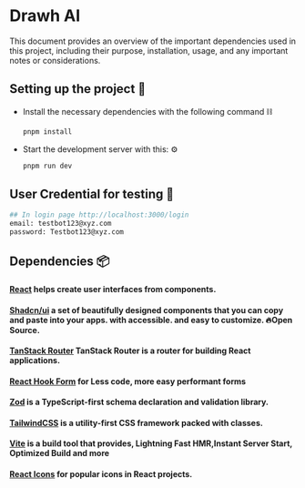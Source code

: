 # Drawh AI

This document provides an overview of the important dependencies used in this project, including their purpose, installation, usage, and any important notes or considerations.

## Setting up the project 💠

- Install the necessary dependencies with the following command ⛓️
  ```bash
  pnpm install
  ```
- Start the development server with this: ⚙️
  ```bash
  pnpm run dev
  ```

## User Credential for testing 👤

```bash
## In login page http://localhost:3000/login
email: testbot123@xyz.com
password: Testbot123@xyz.com
```

## Dependencies 📦

#### [React]('https://react.dev/') helps create user interfaces from components.

#### [Shadcn/ui](https://ui.shadcn.com/docs) a set of beautifully designed components that you can copy and paste into your apps. with accessible. and easy to customize. 🔥Open Source.

#### [ TanStack Router]('https://tanstack.com/router/v1/docs/framework/react/overview') TanStack Router is a router for building React applications.

#### [ React Hook Form]('https://react-icons.github.io/react-icons/') for Less code, more easy performant forms

#### [Zod]('https://zod.dev/') is a TypeScript-first schema declaration and validation library.

#### [TailwindCSS](https://tailwindcss.com/docs/installation) is a utility-first CSS framework packed with classes.

#### [Vite](https://v4.vitejs.dev/guide/) is a build tool that provides, Lightning Fast HMR,Instant Server Start, Optimized Build and more

#### [React Icons]('https://react-icons.github.io/react-icons/') for popular icons in React projects.
